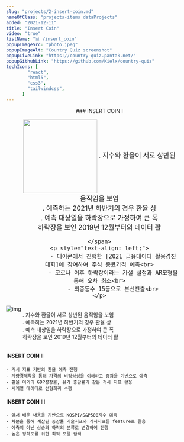 ```yaml
---
slug: "projects/2-insert-coin.md"
nameOfClass: "projects-items dataProjects"
added: "2021-12-11"
title: "Insert Coin"
video: "true"
listName: "📊 /insert_coin"
popupImageSrc: "photo.jpeg"
popupImageAlt: "Country Quiz screenshot"
popupLiveLink: "https://country-quiz.pantak.net/"
popupGithubLink: "https://github.com/Kielx/country-quiz"
techIcons: [
        "react",
        "html5",
        "css3",
        "tailwindcss",
      ]
---
```


<figure style="text-align: center;">
### INSERT COIN I
</figure>

<figure style="text-align: center;">
    <img src="https://boysbeanxious22.netlify.app/insert_coin_1_1.png" height="200px" style="vertical-align:middle;">
	<span style="margin-top:20px;font-size:18px;" >
		. 지수와 환율이 서로 상반된 움직임을 보임<br>
		. 예측하는 2021년 하반기의 경우 환율 상<br>
		. 예측 대상일을 하락장으로 가정하여 큰 폭<br> 
 		  하락장을 보인 2019년 12월부터의 데이터 활<br>

	</span>
	<p style="text-align: left;">
			- 데이콘에서 진행한 [2021 금융데이터 활용경진대회]에 참여하여 주식 종료가격 예측<br>
			- 코로나 이후 하락장이라는 가설 설정과 AR모형을 통해 오차 최소<br>
			- 최종등수 15등으로 본선진출<br>
	</p>
</figure>

<div style="display:inline-block;vertical-align:top;">
    <img src="https://boysbeanxious22.netlify.app/insert_coin_1_1.pn" alt="img"/>
</div>
<div style="display:inline-block;">
    <p>
                . 지수와 환율이 서로 상반된 움직임을 보임<br>
                . 예측하는 2021년 하반기의 경우 환율 상<br>
                . 예측 대상일을 하락장으로 가정하여 큰 폭<br>
                  하락장을 보인 2019년 12월부터의 데이터 활<br>
    </p>
</div>



 
#### INSERT COIN II
    - 거시 지표 기반의 환율 예측 진행
    - 계량경제학을 통해 가격의 비정상성을 이해하고 증감율 기반으로 예측
    - 환율 이외의 GDP성장률, 유가 증감률과 같은 거시 지표 활용
    - 시계열 데이터로 선형회귀 수행
    
#### INSERT COIN III
    - 앞서 배운 내용을 기반으로 KOSPI/S&P500지수 예측 
    - 차분을 통해 계산된 증감률 기술지표와 거시지표를 feature로 활용
    - 예측이 아닌 상승과 하락의 분류로 변경하여 진행
    - 높은 정확도를 위한 최적 모델 탐색

